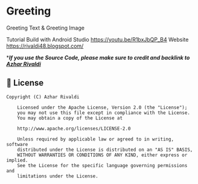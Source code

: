 # Greeting
Greeting Text &amp; Greeting Image

Tutorial Build with Android Studio https://youtu.be/R1bxJbQP_B4
Website https://rivaldi48.blogspot.com/

****If you use the Source Code, please make sure to credit and backlink to [Azhar Rivaldi](https://rivaldi48.blogspot.com/)***

## 📄 License

```
Copyright (C) Azhar Rivaldi

    Licensed under the Apache License, Version 2.0 (the "License");
    you may not use this file except in compliance with the License.
    You may obtain a copy of the License at

    http://www.apache.org/licenses/LICENSE-2.0

    Unless required by applicable law or agreed to in writing, software
    distributed under the License is distributed on an "AS IS" BASIS,
    WITHOUT WARRANTIES OR CONDITIONS OF ANY KIND, either express or implied.
    See the License for the specific language governing permissions and
    limitations under the License.

```

